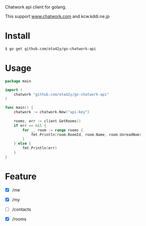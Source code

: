 
Chatwork api client for golang.

This support www.chatwork.com and kcw.kddi.ne.jp 

# Install
```bash
$ go get github.com/ota42y/go-chatwork-api
```

# Usage

```go
package main

import (
	chatwork "github.com/ota42y/go-chatwork-api"
)

func main() {
	chatwork := chatwork.New("api-key")
	
	rooms, err := client.GetRooms()
	if err == nil {
		for _, room := range rooms {
			fmt.Println(room.RoomId, room.Name, room.UnreadNum)
		}
	} else {
		fmt.Println(err)
	}
}
```


# Feature
- [x] /me
- [x] /my
- [ ] /contacts
- [x] /rooms

